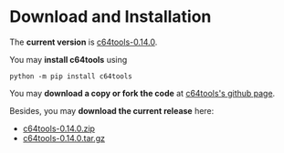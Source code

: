 Download and Installation
=========================
The __current version__ is [c64tools-0.14.0](https://github.com/dkrajzew/c64tools/releases/tag/0.14.0).

You may __install c64tools__ using

```console
python -m pip install c64tools
```

You may __download a copy or fork the code__ at [c64tools&apos;s github page](https://github.com/dkrajzew/c64tools).

Besides, you may __download the current release__ here:

* [c64tools-0.14.0.zip](https://github.com/dkrajzew/c64tools/archive/refs/tags/0.14.0.zip)
* [c64tools-0.14.0.tar.gz](https://github.com/dkrajzew/c64tools/archive/refs/tags/0.14.0.tar.gz)

